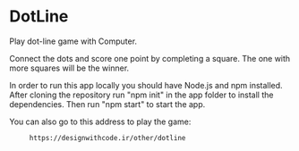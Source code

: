 # DotLine

Play dot-line game with Computer.

Connect the dots and score one point by completing a square. The one with more squares will be the winner.

In order to run this app locally you should have Node.js and npm installed. After cloning the repository run "npm init" in the app folder to install the dependencies. Then run "npm start" to start the app.

You can also go to this address to play the game:

         https://designwithcode.ir/other/dotline

